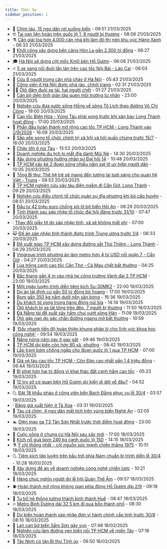 ```yaml
---
title: Thời Sự
sidebar_position: 1
---
```


<!-- vnexpress-thoi-su:START -->
- 🦒 [Chìm tàu, 15 ngư dân rơi xuống biển](https://vnexpress.net/chim-tau-15-ngu-dan-roi-xuong-bien-4864306.html) - 09:51 21/03/2025
- 🤓 [Tai nạn liên hoàn trên quốc lộ 1, 8 người bị thương](https://vnexpress.net/tai-nan-lien-hoan-tren-quoc-lo-1-8-nguoi-bi-thuong-4864195.html) - 08:06 21/03/2025
- ⚗️ [Cần giải tỏa hơn 4.000 căn nhà khi làm đô thị nén khu vực Hàng Xanh](https://vnexpress.net/can-giai-toa-hon-4-000-can-nha-khi-lam-do-thi-nen-khu-vuc-hang-xanh-4864176.html) - 06:33 21/03/2025
- 🌊 [Khởi công xây dựng bến cảng Hòn La gần 2.300 tỷ đồng](https://vnexpress.net/khoi-cong-xay-dung-ben-cang-hon-la-gan-2-300-ty-dong-4864169.html) - 06:27 21/03/2025
- 🎓 [Hà Nội sẽ dựng cột mốc Km0 bên Hồ Gươm](https://vnexpress.net/ha-noi-se-dung-cot-moc-km0-ben-ho-guom-4864124.html) - 06:08 21/03/2025
- 🔥 [5 xe sang nối đuôi lấn làn trên cao tốc Nội Bài - Lào Cai](https://vnexpress.net/5-xe-sang-noi-duoi-lan-lan-tren-cao-toc-noi-bai-lao-cai-4864122.html) - 06:03 21/03/2025
- 🦏 [Cứu 8 người trong căn nhà cháy ở Hà Nội](https://vnexpress.net/cuu-8-nguoi-trong-can-nha-chay-o-ha-noi-4864126.html) - 05:43 21/03/2025
- 👺 [Công viên ở Hà Nội được phá rào, chỉnh trang](https://vnexpress.net/cong-vien-o-ha-noi-duoc-pha-rao-chinh-trang-4863911.html) - 02:31 21/03/2025
- 🧑‍🏫 [Ôtô đâm đuôi xe tải, hai người chết](https://vnexpress.net/oto-dam-duoi-xe-tai-hai-nguoi-chet-4864002.html) - 01:27 21/03/2025
- 🚦 [Cán bộ diện tinh giản tập quen môi trường tư nhân](https://vnexpress.net/can-bo-dien-tinh-gian-tap-quen-moi-truong-tu-nhan-4863487.html) - 23:00 20/03/2025
- 🎉 [Nghiên cứu đưa nước sông Hồng về sông Tô Lịch theo đường Võ Chí Công](https://vnexpress.net/nghien-cuu-dua-nuoc-song-hong-ve-song-to-lich-theo-duong-vo-chi-cong-4863931.html) - 19:00 20/03/2025
- 🦒 [Cao tốc Biên Hòa - Vũng Tàu phải xong trước khi sân bay Long Thành hoạt động](https://vnexpress.net/cao-toc-bien-hoa-vung-tau-phai-xong-truoc-khi-san-bay-long-thanh-hoat-dong-4863932.html) - 17:00 20/03/2025
- 🤗 [Phấn đấu hoàn thành mở rộng cao tốc TP HCM - Long Thành vào 2/9/2026](https://vnexpress.net/phan-dau-hoan-thanh-mo-rong-cao-toc-tp-hcm-long-thanh-vao-2-9-2026-4863920.html) - 16:09 20/03/2025
- 💼 [Sắp xếp xong tổ chức chính trị xã hội và hội quần chúng trước 15/7](https://vnexpress.net/sap-xep-xong-to-chuc-chinh-tri-xa-hoi-va-hoi-quan-chung-truoc-15-7-4863935.html) - 16:00 20/03/2025
- 🤩 [Cháy lớn ở núi Tàu](https://vnexpress.net/chay-lon-o-nui-tau-4863943.html) - 15:53 20/03/2025
- 🤡 [Doanh nghiệp du lịch lo mất địa danh Mũi Né](https://vnexpress.net/doanh-nghiep-du-lich-lo-mat-dia-danh-mui-ne-4863914.html) - 14:30 20/03/2025
- 💯 [Xây dựng phương hướng nhân sự Đại hội 14](https://vnexpress.net/xay-dung-phuong-huong-nhan-su-dai-hoi-14-4863869.html) - 10:48 20/03/2025
- 👺 [TP HCM xây kè 2 đoạn sông nhiều năm sạt lở uy hiếp người dân](https://vnexpress.net/tp-hcm-xay-ke-2-doan-song-nhieu-nam-sat-lo-uy-hiep-nguoi-dan-4863867.html) - 10:05 20/03/2025
- 🌮 [Tổng Bí thư: Thế hệ trẻ sẽ mang đến tương lai tươi sáng cho quan hệ Việt - Trung](https://vnexpress.net/tong-bi-thu-the-he-tre-se-mang-den-tuong-lai-tuoi-sang-cho-quan-he-viet-trung-4863782.html) - 09:53 20/03/2025
- 🥸 [TP HCM nghiên cứu xây tàu điện ngầm đi Cần Giờ, Long Thành](https://vnexpress.net/tp-hcm-nghien-cuu-xay-tau-dien-ngam-di-can-gio-long-thanh-4863820.html) - 09:29 20/03/2025
- 🐻 [Nghiên cứu điều chỉnh tổ chức quân sự địa phương khi bỏ cấp huyện](https://vnexpress.net/nghien-cuu-dieu-chinh-to-chuc-quan-su-dia-phuong-khi-bo-cap-huyen-4863797.html) - 08:51 20/03/2025
- 👀 [Đầu tư 42 triệu euro chống xói lở bờ biển Hội An](https://vnexpress.net/dau-tu-42-trieu-euro-chong-xoi-lo-bo-bien-hoi-an-4863696.html) - 08:29 20/03/2025
- 🤔 [Tỉnh thành sau sáp nhập tổ chức đại hội đảng trước 31/10](https://vnexpress.net/tinh-thanh-sau-sap-nhap-to-chuc-dai-hoi-dang-truoc-31-10-4863724.html) - 07:47 20/03/2025
- 🕯 [Thay đổi giấy tờ do sáp nhập tỉnh, xã sẽ không mất phí](https://vnexpress.net/thay-doi-giay-to-do-sap-nhap-tinh-xa-se-khong-mat-phi-4863712.html) - 07:00 20/03/2025
- 😺 [Đề án sáp nhập tỉnh thành được trình Trung ương trước 1/4](https://vnexpress.net/de-an-sap-nhap-tinh-thanh-duoc-trinh-trung-uong-truoc-1-4-4863704.html) - 06:33 20/03/2025
- 🦆 [Đề xuất giao TP HCM xây dựng đường sắt Thủ Thiêm - Long Thành](https://vnexpress.net/de-xuat-giao-tp-hcm-xay-dung-duong-sat-thu-thiem-long-thanh-4863636.html) - 04:29 20/03/2025
- 🧰 [Vingroup trình phương án làm metro hơn 4 tỷ USD nối quận 7 - Cần Giờ](https://vnexpress.net/vingroup-trinh-phuong-an-lam-metro-hon-4-ty-usd-noi-quan-7-can-gio-4863665.html) - 04:27 20/03/2025
- 🦍 [Lúa trồng cạnh cao tốc Cần Thơ - Cà Mau chết bất thường](https://vnexpress.net/lua-trong-canh-cao-toc-can-tho-ca-mau-chet-bat-thuong-4863387.html) - 04:25 20/03/2025
- 🧰 [Bắc thang gần 4 m vào nhà tại công trường Vành đai 3 TP HCM](https://vnexpress.net/bac-thang-gan-4-m-vao-nha-tai-cong-truong-vanh-dai-3-tp-hcm-4862463.html) - 23:00 19/03/2025
- 💃 [Một ngày luyện trình diễn tiêm kích Su-30MK2](https://vnexpress.net/mot-ngay-luyen-trinh-dien-tiem-kich-su-30mk2-4863011.html) - 22:00 19/03/2025
- 🧰 [Dự án tái định cư gần 50 tỷ đồng bỏ hoang](https://vnexpress.net/du-an-tai-dinh-cu-gan-50-ty-dong-bo-hoang-4863397.html) - 17:00 19/03/2025
- 🚀 [Bom gần 350 kg nằm dưới nền sân bóng](https://vnexpress.net/bom-gan-350-kg-nam-duoi-nen-san-bong-4863477.html) - 16:36 19/03/2025
- 🎊 [Du khách tử vong trong hang động núi lửa](https://vnexpress.net/du-khach-tu-vong-trong-hang-dong-nui-lua-4863451.html) - 14:14 19/03/2025
- 🤭 [Ôtô khách bị xe tải tông trên đèo, 7 người bị thương](https://vnexpress.net/oto-khach-bi-xe-tai-tong-tren-deo-7-nguoi-bi-thuong-4863427.html) - 11:50 19/03/2025
- 🤗 [Đà Nẵng tái đề xuất xây hầm chui vượt sông Hàn](https://vnexpress.net/da-nang-tai-de-xuat-xay-ham-chui-vuot-song-han-4863404.html) - 11:09 19/03/2025
- 🌈 [Ôtô gặp nạn do gác chắn đường ngang mở bất thường](https://vnexpress.net/oto-gap-nan-do-gac-chan-duong-ngang-mo-bat-thuong-4863390.html) - 10:59 19/03/2025
- 🦣 [&#39;Đẩy nhanh tiến độ hoàn thiện khung pháp lý cho lĩnh vực khoa học công nghệ&#39;](https://vnexpress.net/day-nhanh-tien-do-hoan-thien-khung-phap-ly-cho-linh-vuc-khoa-hoc-cong-nghe-4863351.html) - 09:54 19/03/2025
- 🎡 [Nắng nóng năm nay ít gay gắt](https://vnexpress.net/nang-nong-nam-nay-it-gay-gat-4863297.html) - 09:46 19/03/2025
- 🦏 [TP HCM dự kiến còn hơn 80 xã, phường](https://vnexpress.net/tp-hcm-du-kien-con-hon-80-xa-phuong-4863345.html) - 08:42 19/03/2025
- 🎊 [Lắp trạm bơm chống ngập cho đoạn quốc lộ 1 qua TP HCM](https://vnexpress.net/lap-tram-bom-chong-ngap-cho-doan-quoc-lo-1-qua-tp-hcm-4863269.html) - 07:00 19/03/2025
- 🫶 [Giá vé tàu cao tốc TP HCM - Côn Đảo cao nhất gần 1,4 triệu đồng](https://vnexpress.net/gia-ve-tau-cao-toc-tp-hcm-con-dao-cao-nhat-gan-1-4-trieu-dong-4863254.html) - 06:44 19/03/2025
- 🤔 [Bị phạt hơn hai tỷ đồng vì khai thác đất cạnh hầm cao tốc](https://vnexpress.net/bi-phat-hon-hai-ty-dong-vi-khai-thac-dat-canh-ham-cao-toc-4863203.html) - 05:23 19/03/2025
- 🤠 [12 trụ sở cơ quan bên Hồ Gươm dự kiến di dời về đâu?](https://vnexpress.net/12-tru-so-co-quan-ben-ho-guom-du-kien-di-doi-ve-dau-4863092.html) - 04:52 19/03/2025
- 🌜 [Đặt 18 khẩu pháo ở công viên bến Bạch Đằng phục vụ lễ 30/4](https://vnexpress.net/dat-18-khau-phao-o-cong-vien-ben-bach-dang-phuc-vu-le-30-4-4863177.html) - 03:57 19/03/2025
- 🕯 [Băng giá xuất hiện ở Tà Xùa](https://vnexpress.net/bang-gia-xuat-hien-o-ta-xua-4863121.html) - 03:31 19/03/2025
- 🤔 [Tàu cá chìm, 4 ngư dân mất tích trên vùng biển Nghệ An](https://vnexpress.net/tau-ca-chim-4-ngu-dan-mat-tich-tren-vung-bien-nghe-an-4863068.html) - 02:05 19/03/2025
- 🏊 [Diện mạo ga T3 Tân Sơn Nhất trước thời điểm hoạt động](https://vnexpress.net/dien-mao-ga-t3-tan-son-nhat-truoc-thoi-diem-hoat-dong-4862970.html) - 23:00 18/03/2025
- 🌮 [Cuộc sống ở chung cư Hà Nội sau xây mới](https://vnexpress.net/cuoc-song-o-chung-cu-ha-noi-sau-xay-moi-4862344.html) - 17:00 18/03/2025
- 🫣 [Kích nổ quả bom 240 kg cạnh quốc lộ 15D](https://vnexpress.net/kich-no-qua-bom-240-kg-canh-quoc-lo-15d-4862963.html) - 14:15 18/03/2025
- ⚗️ [Ý chí thống nhất - cội nguồn sức mạnh chiến thắng 1975](https://vnexpress.net/y-chi-thong-nhat-coi-nguon-suc-manh-chien-thang-1975-4862876.html) - 10:51 18/03/2025
- 🌜 [Tiêm kích tập luyện trên bầu trời phía Nam chuẩn bị trình diễn lễ 30/4](https://vnexpress.net/tiem-kich-tap-luyen-tren-bau-troi-phia-nam-chuan-bi-trinh-dien-le-30-4-4862844.html) - 10:28 18/03/2025
- 🌁 [Xây dựng đề án về doanh nghiệp công nghệ chiến lược](https://vnexpress.net/xay-dung-de-an-ve-doanh-nghiep-cong-nghe-chien-luoc-4862917.html) - 10:21 18/03/2025
- 🐲 [Hàng chục nghìn người dự lễ hội Quán Thế Âm](https://vnexpress.net/hang-chuc-nghin-nguoi-du-le-hoi-quan-the-am-4862801.html) - 09:57 18/03/2025
- ⛽️ [Hoàn thành mở rộng không gian phía đông Hồ Gươm dịp 2/9](https://vnexpress.net/hoan-thanh-mo-rong-khong-gian-phia-dong-ho-guom-dip-2-9-4862820.html) - 09:18 18/03/2025
- 🗽 [Tu bổ hệ thống tường thành kinh thành Huế](https://vnexpress.net/tu-bo-he-thong-tuong-thanh-kinh-thanh-hue-4862646.html) - 08:47 18/03/2025
- 🔥 [Metro Bình Dương dài 32,5 km đi qua bốn thành phố](https://vnexpress.net/metro-binh-duong-dai-32-5-km-di-qua-bon-thanh-pho-4862852.html) - 08:30 18/03/2025
- 💯 [Dự kiến hoàn thành sáp nhập đơn vị hành chính cấp tỉnh trước 30/8](https://vnexpress.net/du-kien-hoan-thanh-sap-nhap-don-vi-hanh-chinh-cap-tinh-truoc-30-8-4862794.html) - 08:10 18/03/2025
- 🦆 [Lan can bờ biển Sầm Sơn gãy vụn](https://vnexpress.net/lan-can-bo-bien-sam-son-gay-vun-4862741.html) - 07:48 18/03/2025
- 🫣 [Nghiên cứu làm đường ven biển nối TP HCM về miền Tây](https://vnexpress.net/nghien-cuu-lam-duong-ven-bien-noi-tp-hcm-ve-mien-tay-4862617.html) - 07:18 18/03/2025
- 🤡 [Tây Ninh có tân Bí thư Tỉnh ủy](https://vnexpress.net/tay-ninh-co-tan-bi-thu-tinh-uy-4862767.html) - 06:50 18/03/2025<!-- vnexpress-thoi-su:END -->